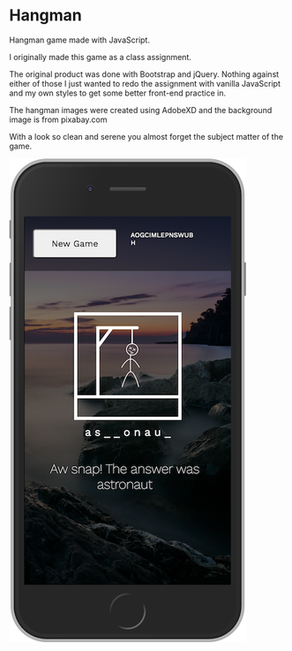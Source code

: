 # Hangman
Hangman game made with JavaScript.

I originally made this game as a class assignment.

The original product was done with Bootstrap and jQuery. Nothing against either of those I just wanted to redo the assignment with vanilla JavaScript and my own styles to get some better front-end practice in.

The hangman images were created using AdobeXD and the background image is from pixabay.com

With a look so clean and serene you almost forget the subject matter of the game.

![alt text](https://github.com/DraeRamsey/hangman/blob/master/screenshots/mobile-lose.png?raw=true)
